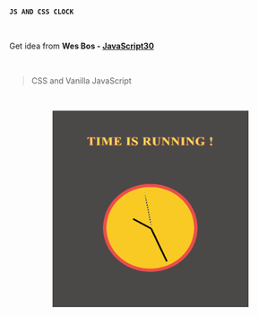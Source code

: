 **`JS AND CSS CLOCK`**

<br />

Get idea from **Wes Bos - [JavaScript30](https://javascript30.com/)**

<br />

> CSS and Vanilla JavaScript

<br />

<p align="center">
<img src="js-clock.PNG" height="350px" width="350px">
</p>
